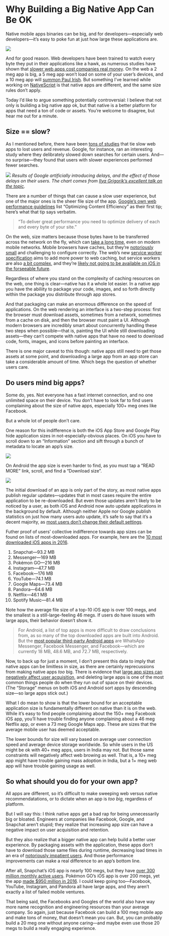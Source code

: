 # Why Building a Big Native App Can Be OK

Native mobile apps binaries can be big, and for developers—especially web developers—it’s easy to poke fun at just how large these applications are.

![](tweet.png)
<!-- https://twitter.com/zachleat/status/766389127751143424 -->

And for good reason. Web developers have been trained to watch every byte they put in their applications like a hawk, as numerous studies have shown that [slower web apps cost companies real money](http://blog.gigaspaces.com/amazon-found-every-100ms-of-latency-cost-them-1-in-sales/). On the web a 2 meg app is big, a 5 meg app won’t load on some of your user’s devices, and a 10 meg app will [summon Paul Irish](https://github.com/reddit/reddit-mobile/issues/247). But something I’ve learned while working on [NativeScript](https://www.nativescript.org) is that native apps are different, and the same size rules don’t apply.

Today I’d like to argue something potentially controversial: I believe that not only is building a big native app ok, but that native is a better platform for apps that need a ton of code or assets. You’re welcome to disagree, but hear me out for a minute.

## Size == slow?

As I mentioned before, there have been [tons of studies](https://mobiforge.com/research-analysis/how-important-is-web-performance) that tie slow web apps to lost users and revenue. Google, for instance, ran an interesting study where they delibrately slowed down searches for certain users. And—no surprise—they found that users with slower experiences performed fewer searches.

![](google-data.png)
*Results of Google artificially introducing delays, and the effect of those delays on their users. The chart comes from [Ilya Grigorik’s excellent talk on the topic](https://www.youtube.com/watch?v=Il4swGfTOSM).*

There are a number of things that can cause a slow user experience, but one of the major ones is the sheer file size of the app. [Google’s own web performance guidelines](https://developers.google.com/web/fundamentals/performance/) list “Optimizing Content Efficiency” as their first tip; here’s what that tip says verbatim.

> “To deliver great performance you need to optimize delivery of each and every byte of your site.”

On the web, size matters because those bytes have to be transferred across the network on the fly, which can [take a long time](https://www.igvita.com/2012/07/19/latency-the-new-web-performance-bottleneck/), even on modern mobile networks. Mobile browsers have caches, but they’re [notoriously small](http://www.webperformancetoday.com/2012/07/12/early-findings-mobile-browser-cache-persistence-and-behaviour/) and challenging to configure correctly. The web’s new [service worker specification](https://developers.google.com/web/fundamentals/getting-started/primers/service-workers) aims to add more power to web caching, but service workers are also [a bit complex](http://developer.telerik.com/featured/what-progressive-web-apps-mean-for-the-web/), and they’re [likely not going to be available on iOS in the forseeable future](https://webkit.org/status/#specification-service-workers).

Regardless of where you stand on the complexity of caching resources on the web, one thing is clear—native has it a whole lot easier. In a native app you have the abiliity to package your code, images, and so forth directly within the package you distribute through app stores. 

And that packaging can make an enormous difference on the speed of applications. On the web rendering an interface is a two-step process: first the browser must download assets, sometimes from a network, sometimes from a cache on disk, and then the browser must paint a UI. Although modern browsers are incredibly smart about concurrently handling these two steps when possible—that is, painting the UI while still downloading assets—they can’t compete with native apps that have no need to download code, fonts, images, and icons before painting an interface.

There is one major caveat to this though: native apps still need to get those assets at some point, and downloading a large app from an app store can take a considerable amount of time. Which begs the question of whether users care.

## Do users mind big apps?

Some do, yes. Not everyone has a fast internet connection, and no one unlimited space on their device. You don’t have to look far to find users complaining about the size of native apps, especially 100+ meg ones like Facebook.

But a whole lot of people don’t care.

One reason for this indifference is both the iOS App Store and Google Play hide application sizes in not-especially-obvious places. On iOS you have to scroll down to an “Information” section and sift through a bunch of metadata to locate an app’s size.

![](ios-facebook-app.png)

On Android the app size is even harder to find, as you must tap a “READ MORE” link, scroll, and find a “Download size”.

![](android-facebook-app.png)

The initial download of an app is only part of the story, as most native apps publish regular updates—updates that in most cases require the entire application to be re-downloaded. But even those updates aren’t likely to be noticed by a user, as both iOS and Android now auto update applications in the background by default. Although neither Apple nor Google publish statistics on just how many users auto update, it’s safe to say that it’s a decent majority, as [most users don’t change their default settings](https://www.uie.com/brainsparks/2011/09/14/do-users-change-their-settings/).

Futher proof of users’ collective indifference towards app sizes can be found on lists of most-downloaded apps. For example, here are the [10 most downloaded iOS apps in 2016](http://mashable.com/2016/12/06/most-downloaded-apps-2016).

1. Snapchat—93.2 MB
1. Messenger—169 MB
1. Pokémon GO—216 MB
1. Instagram—47.7 MB
1. Facebook—176 MB
1. YouTube—74.1 MB
1. Google Maps—73.4 MB
1. Pandora—64.6 MB
1. Netflix—46.1 MB
1. Spotify Music—81.4 MB

Note how the average file size of a top-10 iOS app is over 100 megs, and the smallest is a still-large-feeling 46 megs. If users do have issues with large apps, their behavior doesn’t show it.

> For Android, a list of top apps is more difficult to draw conclusions from, as so many of the top downloaded apps are built into Android. But the [most popular third-party Android apps](https://en.wikipedia.org/wiki/List_of_most_downloaded_Android_applications) are WhatsApp Messenger, Facebook Messenger, and Facebook—which are currently 18 MB, 48.6 MB, and 72.7 MB, respectively.

Now, to back up for just a moment, I don’t present this data to imply that native apps can be limitless in size, as there are certainly reprecussions from making native apps _too_ big. There is evidence that [large app sizes can negatively affect user acquisition](http://www.recode.net/2016/10/4/13151432/app-size-calculator-bloat-experiment-developers-segment), and deleting large apps is one of the most common things people do when they run out of space on their devices. (The “Storage” menus on both iOS and Android sort apps by descending size—so large apps stick out.)

What I do mean to show is that the lower bound for an acceptable application size is fundamentally different on native than it is on the web. While it’s easy to find people complaining about the 150+ meg Facebook iOS app, you’ll have trouble finding anyone complaining about a 46 meg Netflix app, or even a 73 meg Google Maps app. These are sizes that the average mobile user has deemed acceptable.

The lower bounds for size will vary based on average user connection speed and average device storage worldwide. So while users in the US might be ok with 40+ meg apps, users in India may not. But those same constraints will negatively affect web browing as well. That is, a 10+ meg app might have trouble gaining mass adoption in India, but a 1+ meg web app will have trouble gaining usage as well.

## So what should you do for your own app?

All apps are different, so it’s difficult to make sweeping web versus native recommendatations, or to dictate when an app is _too big_, regardless of platform.

But I will say this: I think native apps get a bad rap for being unnecessarily big or bloated. Engineers at companies like Facebook, Google, and Snapchat aren’t stupid; they realize that increasing app size can have a negative impact on user acquisition and retention.

But they also realize that a bigger native app can help build a better user experience. By packaging assets with the application, these apps don’t have to download those same files during runtime, decreasing load times in an era of [notoriously impatient users](http://webdesignfromscratch.com/basics/people-are-impatient/). And those performance improvements can make a real difference to an app’s bottom line.

After all, Snapchat’s iOS app is nearly 100 megs, but they have [over 300 million monthly active users](http://www.fool.com/investing/2016/11/23/snap-in-3-charts.aspx). Pokémon GO’s iOS app is over 200 megs, yet the app [made $950 million in 2016](http://venturebeat.com/2017/01/17/pokemon-go-generated-revenues-of-950-million-in-2016/). I could keep going too—Facebook, YouTube, Instagram, and Pandora all have large apps, and they aren’t exactly a list of failed mobile ventures.

That being said, the Facebooks and Googles of the world also have way more name recognition and engineering resources than your average company. So again, just because Facebook can build a 100 meg mobile app and make tons of money, that doesn’t mean you can. But, you can probably build a 20 meg one without anyone caring—and maybe even use those 20 megs to build a really engaging experience.


